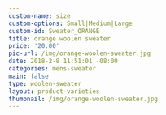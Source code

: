 ```yaml
---
custom-name: size
custom-options: Small|Medium|Large
custom-id: Sweater_ORANGE
title: orange woolen sweater
price: '20.00'
pic-url: /img/orange-woolen-sweater.jpg
date: 2018-2-8 11:51:01 -08:00
categories: mens-sweater
main: false
type: woolen-sweater
layout: product-varieties
thumbnail: /img/orange-woolen-sweater.jpg
---
```

